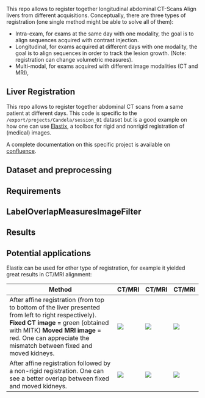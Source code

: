 This repo allows to register together longitudinal abdominal CT-Scans
Align livers from different acquisitions. Conceptually, there are three types of registration (one single method might be able to solve all of them):

- Intra-exam, for exams at the same day with one modality, the goal is to align sequences acquired with contrast injection.
- Longitudinal, for exams acquired at different days with one modality, the goal is to align sequences in order to track the lesion growth. (Note: registration can change volumetric measures).
- Multi-modal, for exams acquired with different image modalities (CT and MRI),

## Liver Registration
This repo allows to register together abdominal CT scans from a same patient at different days. This code is specific to the `/export/projects/Candela/session_01` dataset but is a good example on how one can use [Elastix](https://github.com/SuperElastix/elastix/wiki), a toolbox for rigid and nonrigid registration of (medical) images.

A complete documentation on this specific project is available on [confluence](https://imagia.atlassian.net/wiki/spaces/CAN/pages/19071005/Registration+methods). 

## Dataset and preprocessing

## Requirements

## LabelOverlapMeasuresImageFilter

## Results

## Potential applications
Elastix can be used for other type of registration, for example it yielded great results in CT/MRI alignment: 

| Method | CT/MRI | CT/MRI| CT/MRI|
| -------- | -------- | -------- | ------- |
| After affine registration (from top to bottom of the liver presented from left to right respectively). **Fixed CT image** = green (obtained with MITK) **Moved MRI image** = red. One can appreciate the mismatch between fixed and moved kidneys.    | ![](https://api.media.atlassian.com/file/21fb155e-36a3-43b4-b871-8113bbc80e5b/image?mode=full-fit&client=67cf4da6-9197-47a2-ac00-84dfef05751a&token=eyJhbGciOiJIUzI1NiJ9.eyJpc3MiOiI2N2NmNGRhNi05MTk3LTQ3YTItYWMwMC04NGRmZWYwNTc1MWEiLCJhY2Nlc3MiOnsidXJuOmZpbGVzdG9yZTpmaWxlOjIxZmIxNTVlLTM2YTMtNDNiNC1iODcxLTgxMTNiYmM4MGU1YiI6WyJyZWFkIl19LCJleHAiOjE1MjQyNDA5MTksIm5iZiI6MTUyNDIzNzU1OX0.PXjowwuXTyHnqOq76kf9mt2n3DnN7MS-dLRdVyWoGa0)     | ![](https://api.media.atlassian.com/file/0d387470-71ff-4f44-8190-5a916ec2ecc8/image?mode=full-fit&client=67cf4da6-9197-47a2-ac00-84dfef05751a&token=eyJhbGciOiJIUzI1NiJ9.eyJpc3MiOiI2N2NmNGRhNi05MTk3LTQ3YTItYWMwMC04NGRmZWYwNTc1MWEiLCJhY2Nlc3MiOnsidXJuOmZpbGVzdG9yZTpmaWxlOjBkMzg3NDcwLTcxZmYtNGY0NC04MTkwLTVhOTE2ZWMyZWNjOCI6WyJyZWFkIl19LCJleHAiOjE1MjQyNDA5NTAsIm5iZiI6MTUyNDIzNzU5MH0.dBhf3-WCh3-hlAeZU-j5ONqcD_szU1nQeDbwqQPxOTA)    | ![](https://api.media.atlassian.com/file/ee296ce8-5641-48ab-a095-9f744e2e90aa/image?mode=full-fit&client=67cf4da6-9197-47a2-ac00-84dfef05751a&token=eyJhbGciOiJIUzI1NiJ9.eyJpc3MiOiI2N2NmNGRhNi05MTk3LTQ3YTItYWMwMC04NGRmZWYwNTc1MWEiLCJhY2Nlc3MiOnsidXJuOmZpbGVzdG9yZTpmaWxlOmVlMjk2Y2U4LTU2NDEtNDhhYi1hMDk1LTlmNzQ0ZTJlOTBhYSI6WyJyZWFkIl19LCJleHAiOjE1MjQyNDA5NTAsIm5iZiI6MTUyNDIzNzU5MH0.ous0EPEXAdv5nkSLkcCyOffPdhtQJ1a5pmlnKlVdmxE) |
| After affine registration followed by a non-rigid registration. One can see a better overlap between fixed and moved kidneys.  | ![](https://api.media.atlassian.com/file/d1e33e7a-aed7-436e-b7be-2e1bd7dcfcbe/image?mode=full-fit&client=67cf4da6-9197-47a2-ac00-84dfef05751a&token=eyJhbGciOiJIUzI1NiJ9.eyJpc3MiOiI2N2NmNGRhNi05MTk3LTQ3YTItYWMwMC04NGRmZWYwNTc1MWEiLCJhY2Nlc3MiOnsidXJuOmZpbGVzdG9yZTpmaWxlOmQxZTMzZTdhLWFlZDctNDM2ZS1iN2JlLTJlMWJkN2RjZmNiZSI6WyJyZWFkIl19LCJleHAiOjE1MjQyNDA4MzgsIm5iZiI6MTUyNDIzNzQ3OH0.XEk1QxwiS1tYWb-nhk9ufKH_SUjNAY0WCBElG4oKXCk) | ![](https://api.media.atlassian.com/file/4b1efd8e-05ea-417e-85a0-463c4b79f2db/image?mode=full-fit&client=67cf4da6-9197-47a2-ac00-84dfef05751a&token=eyJhbGciOiJIUzI1NiJ9.eyJpc3MiOiI2N2NmNGRhNi05MTk3LTQ3YTItYWMwMC04NGRmZWYwNTc1MWEiLCJhY2Nlc3MiOnsidXJuOmZpbGVzdG9yZTpmaWxlOjRiMWVmZDhlLTA1ZWEtNDE3ZS04NWEwLTQ2M2M0Yjc5ZjJkYiI6WyJyZWFkIl19LCJleHAiOjE1MjQyNDA4NzAsIm5iZiI6MTUyNDIzNzUxMH0.H-J3snUFQXjnSH2NyLc8zzn6kIAG0JFcWjGw0tSJXYo) | ![](https://api.media.atlassian.com/file/bc002ded-4a62-4215-9ae5-5628daaa013c/image?mode=full-fit&client=67cf4da6-9197-47a2-ac00-84dfef05751a&token=eyJhbGciOiJIUzI1NiJ9.eyJpc3MiOiI2N2NmNGRhNi05MTk3LTQ3YTItYWMwMC04NGRmZWYwNTc1MWEiLCJhY2Nlc3MiOnsidXJuOmZpbGVzdG9yZTpmaWxlOmJjMDAyZGVkLTRhNjItNDIxNS05YWU1LTU2MjhkYWFhMDEzYyI6WyJyZWFkIl19LCJleHAiOjE1MjQyNDA4OTYsIm5iZiI6MTUyNDIzNzUzNn0.PzXMWi7FY3AgRxSnyXRJ1re3qMpxsxNR94Fcb5o090E) |

